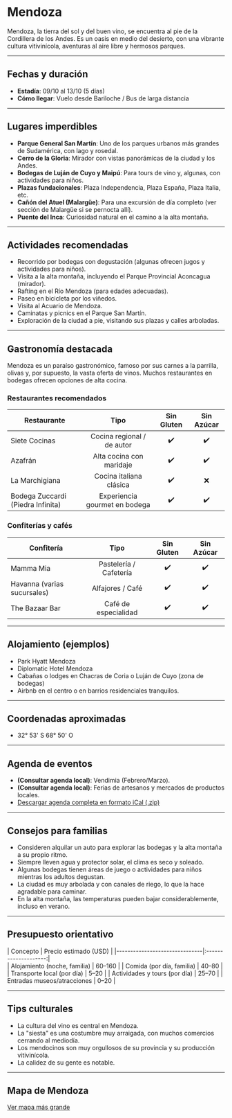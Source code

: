 # Mendoza

Mendoza, la tierra del sol y del buen vino, se encuentra al pie de la Cordillera de los Andes. Es un oasis en medio del desierto, con una vibrante cultura vitivinícola, aventuras al aire libre y hermosos parques.

---

## Fechas y duración

- **Estadía**: 09/10 al 13/10 (5 días)
- **Cómo llegar**: Vuelo desde Bariloche / Bus de larga distancia

---

## Lugares imperdibles

- **Parque General San Martín**: Uno de los parques urbanos más grandes de Sudamérica, con lago y rosedal.
- **Cerro de la Gloria**: Mirador con vistas panorámicas de la ciudad y los Andes.
- **Bodegas de Luján de Cuyo y Maipú**: Para tours de vino y, algunas, con actividades para niños.
- **Plazas fundacionales**: Plaza Independencia, Plaza España, Plaza Italia, etc.
- **Cañón del Atuel (Malargüe)**: Para una excursión de día completo (ver sección de Malargüe si se pernocta allí).
- **Puente del Inca**: Curiosidad natural en el camino a la alta montaña.

---

## Actividades recomendadas

- Recorrido por bodegas con degustación (algunas ofrecen jugos y actividades para niños).
- Visita a la alta montaña, incluyendo el Parque Provincial Aconcagua (mirador).
- Rafting en el Río Mendoza (para edades adecuadas).
- Paseo en bicicleta por los viñedos.
- Visita al Acuario de Mendoza.
- Caminatas y picnics en el Parque San Martín.
- Exploración de la ciudad a pie, visitando sus plazas y calles arboladas.

---

## Gastronomía destacada

Mendoza es un paraíso gastronómico, famoso por sus carnes a la parrilla, olivas y, por supuesto, la vasta oferta de vinos. Muchos restaurantes en bodegas ofrecen opciones de alta cocina.

### Restaurantes recomendados

| Restaurante             | Tipo                       | Sin Gluten | Sin Azúcar |
|-------------------------|:--------------------------:|:----------:|:----------:|
| Siete Cocinas           | Cocina regional / de autor | ✔️        | ✔️         |
| Azafrán                 | Alta cocina con maridaje   | ✔️        | ✔️         |
| La Marchigiana          | Cocina italiana clásica    | ✔️        | ❌         |
| Bodega Zuccardi (Piedra Infinita) | Experiencia gourmet en bodega | ✔️        | ✔️         |

### Confiterías y cafés

| Confitería              | Tipo                       | Sin Gluten | Sin Azúcar |
|-------------------------|:--------------------------:|:----------:|:----------:|
| Mamma Mia               | Pastelería / Cafetería     | ✔️        | ✔️         |
| Havanna (varias sucursales) | Alfajores / Café          | ✔️        | ✔️         |
| The Bazaar Bar          | Café de especialidad       | ✔️        | ✔️         |

---

## Alojamiento (ejemplos)

- Park Hyatt Mendoza
- Diplomatic Hotel Mendoza
- Cabañas o lodges en Chacras de Coria o Luján de Cuyo (zona de bodegas)
- Airbnb en el centro o en barrios residenciales tranquilos.

---

## Coordenadas aproximadas

- 32° 53' S 68° 50' O

---

## Agenda de eventos

- **(Consultar agenda local)**: Vendimia (Febrero/Marzo).
- **(Consultar agenda local)**: Ferias de artesanos y mercados de productos locales.
- [Descargar agenda completa en formato iCal (.zip)](../docs/agenda/ariflier1970@gmail.com.ical.zip)

---

## Consejos para familias

- Consideren alquilar un auto para explorar las bodegas y la alta montaña a su propio ritmo.
- Siempre lleven agua y protector solar, el clima es seco y soleado.
- Algunas bodegas tienen áreas de juego o actividades para niños mientras los adultos degustan.
- La ciudad es muy arbolada y con canales de riego, lo que la hace agradable para caminar.
- En la alta montaña, las temperaturas pueden bajar considerablemente, incluso en verano.

---

## Presupuesto orientativo

| Concepto                      | Precio estimado (USD) |
|-------------------------------|:--------------------:|\
| Alojamiento (noche, familia)  | 60–160               |
| Comida (por día, familia)     | 40–80                |
| Transporte local (por día)    | 5–20                 |
| Actividades y tours (por día) | 25–70                |
| Entradas museos/atracciones   | 0–20                 |

---

## Tips culturales

- La cultura del vino es central en Mendoza.
- La "siesta" es una costumbre muy arraigada, con muchos comercios cerrando al mediodía.
- Los mendocinos son muy orgullosos de su provincia y su producción vitivinícola.
- La calidez de su gente es notable.

---

## Mapa de Mendoza

[Ver mapa más grande](https://www.openstreetmap.org/#map=12/-32.889/-68.846)
